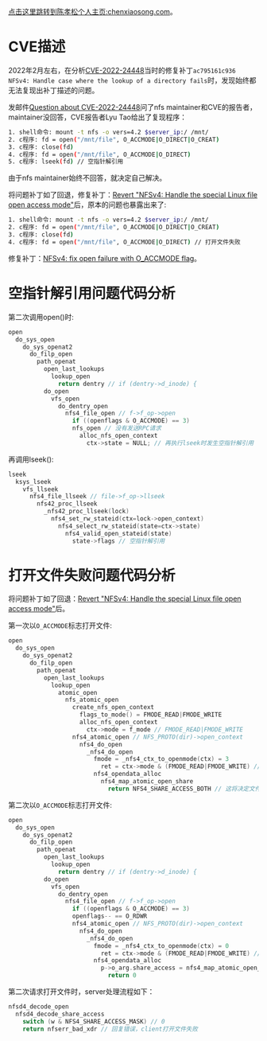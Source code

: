 [点击这里跳转到陈孝松个人主页:chenxiaosong.com](http://chenxiaosong.com/)。

# CVE描述

2022年2月左右，在分析[CVE-2022-24448](https://nvd.nist.gov/vuln/detail/CVE-2022-24448)当时的修复补丁`ac795161c936 NFSv4: Handle case where the lookup of a directory fails`时，发现始终都无法复现出补丁描述的问题。

发邮件[Question about CVE-2022-24448](https://lore.kernel.org/all/1bb42908-8f58-bf56-c2da-42739ee48d16@huawei.com/T/)问了nfs maintainer和CVE的报告者，maintainer没回答，CVE报告者Lyu Tao给出了复现程序：
```sh
1. shell命令: mount -t nfs -o vers=4.2 $server_ip:/ /mnt/
2. c程序: fd = open("/mnt/file", O_ACCMODE|O_DIRECT|O_CREAT)
3. c程序: close(fd)
4. c程序: fd = open("/mnt/file", O_ACCMODE|O_DIRECT)
5. c程序: lseek(fd) // 空指针解引用
```

由于nfs maintainer始终不回答，就决定自己解决。

将问题补丁如了回退，修复补丁：[Revert "NFSv4: Handle the special Linux file open access mode"](https://patchwork.kernel.org/project/linux-nfs/patch/20220329113208.2466000-2-chenxiaosong2@huawei.com/)后，原本的问题也暴露出来了:
```sh
1. shell命令: mount -t nfs -o vers=4.2 $server_ip:/ /mnt/
2. c程序: fd = open("/mnt/file", O_ACCMODE|O_DIRECT|O_CREAT)
3. c程序: close(fd)
4. c程序: fd = open("/mnt/file", O_ACCMODE|O_DIRECT) // 打开文件失败
```

修复补丁：[NFSv4: fix open failure with O_ACCMODE flag](https://patchwork.kernel.org/project/linux-nfs/patch/20220329113208.2466000-3-chenxiaosong2@huawei.com/)。

# 空指针解引用问题代码分析

第二次调用open()时:
```c
open
  do_sys_open
    do_sys_openat2
      do_filp_open
        path_openat
          open_last_lookups
            lookup_open
              return dentry // if (dentry->d_inode) {
          do_open
            vfs_open
              do_dentry_open
                nfs4_file_open // f->f_op->open
                  if ((openflags & O_ACCMODE) == 3)
                  nfs_open // 没有发送RPC请求
                    alloc_nfs_open_context
                      ctx->state = NULL; // 再执行lseek时发生空指针解引用
```

再调用lseek():
```c
lseek
  ksys_lseek
    vfs_llseek
      nfs4_file_llseek // file->f_op->llseek
        nfs42_proc_llseek
          _nfs42_proc_llseek(lock)
            nfs4_set_rw_stateid(ctx=lock->open_context)
              nfs4_select_rw_stateid(state=ctx->state)
                nfs4_valid_open_stateid(state)
                  state->flags // 空指针解引用
```

# 打开文件失败问题代码分析

将问题补丁如了回退：[Revert "NFSv4: Handle the special Linux file open access mode"](https://patchwork.kernel.org/project/linux-nfs/patch/20220329113208.2466000-2-chenxiaosong2@huawei.com/)后。

第一次以`O_ACCMODE`标志打开文件:
```c
open
  do_sys_open
    do_sys_openat2
      do_filp_open
        path_openat
          open_last_lookups
            lookup_open
              atomic_open
                nfs_atomic_open
                  create_nfs_open_context
                    flags_to_mode() = FMODE_READ|FMODE_WRITE
                    alloc_nfs_open_context
                      ctx->mode = f_mode // FMODE_READ|FMODE_WRITE
                  nfs4_atomic_open // NFS_PROTO(dir)->open_context
                    nfs4_do_open
                      _nfs4_do_open
                        fmode = _nfs4_ctx_to_openmode(ctx) = 3
                          ret = ctx->mode & (FMODE_READ|FMODE_WRITE) // ctx->mode = 3
                        nfs4_opendata_alloc
                          nfs4_map_atomic_open_share
                            return NFS4_SHARE_ACCESS_BOTH // 这将决定文件打开成功
```

第二次以`O_ACCMODE`标志打开文件:
```c
open
  do_sys_open
    do_sys_openat2
      do_filp_open
        path_openat
          open_last_lookups
            lookup_open
              return dentry // if (dentry->d_inode) {
          do_open
            vfs_open
              do_dentry_open
                nfs4_file_open // f->f_op->open
                  if ((openflags & O_ACCMODE) == 3)
                  openflags-- == O_RDWR
                  nfs4_atomic_open // NFS_PROTO(dir)->open_context
                    nfs4_do_open
                      _nfs4_do_open
                        fmode = _nfs4_ctx_to_openmode(ctx) = 0
                          ret = ctx->mode & (FMODE_READ|FMODE_WRITE) // ctx->mode = 0
                        nfs4_opendata_alloc
                          p->o_arg.share_access = nfs4_map_atomic_open_share = 0 // 这将决定文件打开失败
                            return 0
```

第二次请求打开文件时，server处理流程如下：
```c
nfsd4_decode_open
  nfsd4_decode_share_access
    switch (w & NFS4_SHARE_ACCESS_MASK) // 0
    return nfserr_bad_xdr // 回复错误，client打开文件失败
```